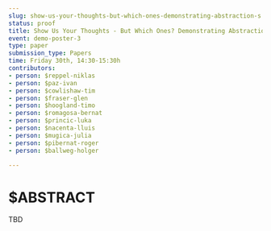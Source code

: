 ```yaml
---
slug: show-us-your-thoughts-but-which-ones-demonstrating-abstraction-s
status: proof
title: Show Us Your Thoughts - But Which Ones? Demonstrating Abstraction Levels in Domain Specific Languages Through Implementations of Steve Reich's "Clapping Music"
event: demo-poster-3
type: paper
submission_type: Papers
time: Friday 30th, 14:30-15:30h
contributors:
- person: $reppel-niklas
- person: $paz-ivan
- person: $cowlishaw-tim
- person: $fraser-glen
- person: $hoogland-timo
- person: $romagosa-bernat
- person: $princic-luka
- person: $nacenta-lluis
- person: $mugica-julia
- person: $pibernat-roger
- person: $ballweg-holger

---
```


# $ABSTRACT

TBD

